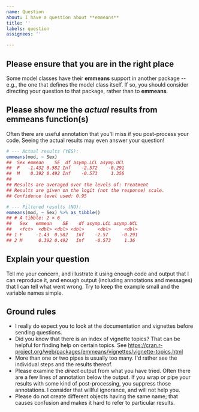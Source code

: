 ```yaml
---
name: Question
about: I have a question about **emmeans**
title: ''
labels: question
assignees: ''

---
```


## Please ensure that you are in the right place
Some model classes have their **emmeans** support in another package -- 
e.g., the one that defines the model class itself. If so, you should
consider directing your question to that package, rather than to **emmeans**.

## Please show me the *actual* results from **emmeans** function(s)
Often there are useful annotation that you'll miss if you post-process your code.
Seeing the actual results may even answer your question!
``` r
# --- Actual results (YES):
emmeans(mod, ~ Sex)
##  Sex emmean    SE  df asymp.LCL asymp.UCL
##  F   -1.432 0.582 Inf    -2.572    -0.291
##  M    0.392 0.492 Inf    -0.573     1.356
## 
## Results are averaged over the levels of: Treatment 
## Results are given on the logit (not the response) scale. 
## Confidence level used: 0.95

# --- Filtered results (NO):
emmeans(mod, ~ Sex) %>% as_tibble()
## # A tibble: 2 × 6
##   Sex   emmean    SE    df asymp.LCL asymp.UCL
##   <fct>  <dbl> <dbl> <dbl>     <dbl>     <dbl>
## 1 F     -1.43  0.582   Inf    -2.57     -0.291
## 2 M      0.392 0.492   Inf    -0.573     1.36
```

## Explain your question
Tell me your concern, and illustrate it using enough code and output that I 
can reproduce it, and enough output (including annotations and messages) 
that I can tell what went wrong. Try to keep the example small and the
variable names simple.


## Ground rules
  * I really do expect you to look at the documentation and vignettes before
    sending questions.
  * Did you know that there is an index of vignette topics? That can be
    helpful for finding help on certain topics. See
    https://cran.r-project.org/web/packages/emmeans/vignettes/vignette-topics.html
  * More than one or two pipes is usually too many. I'd rather see the individual 
    steps and the results thereof.
  * Please examine the *direct* output from what you have tried. Often there are a few
    lines of annotation below the output. If you wrap or pipe your results with
    some kind of post-processing, you suppress those annotations. I consider
    that willful ignorance, and will not help you.
  * Please do not create different objects having the same name; 
    that causes confusion and makes it hard to refer to particular results.
